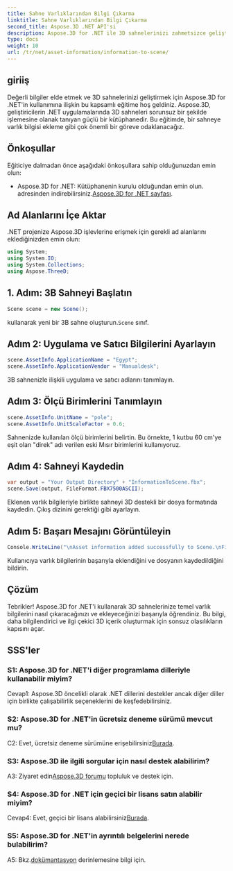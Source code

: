 ```yaml
---
title: Sahne Varlıklarından Bilgi Çıkarma
linktitle: Sahne Varlıklarından Bilgi Çıkarma
second_title: Aspose.3D .NET API'si
description: Aspose.3D for .NET ile 3D sahnelerinizi zahmetsizce geliştirin. Değerli varlık bilgilerini adım adım eklemeyi öğrenin. Dinamik bir 3D deneyimi için hemen indirin.
type: docs
weight: 10
url: /tr/net/asset-information/information-to-scene/
---
```

## giriiş

Değerli bilgiler elde etmek ve 3D sahnelerinizi geliştirmek için Aspose.3D for .NET'in kullanımına ilişkin bu kapsamlı eğitime hoş geldiniz. Aspose.3D, geliştiricilerin .NET uygulamalarında 3D sahneleri sorunsuz bir şekilde işlemesine olanak tanıyan güçlü bir kütüphanedir. Bu eğitimde, bir sahneye varlık bilgisi ekleme gibi çok önemli bir göreve odaklanacağız.

## Önkoşullar

Eğiticiye dalmadan önce aşağıdaki önkoşullara sahip olduğunuzdan emin olun:

-  Aspose.3D for .NET: Kütüphanenin kurulu olduğundan emin olun. adresinden indirebilirsiniz.[Aspose.3D for .NET sayfası](https://releases.aspose.com/3d/net/).

## Ad Alanlarını İçe Aktar

.NET projenize Aspose.3D işlevlerine erişmek için gerekli ad alanlarını eklediğinizden emin olun:

```csharp
using System;
using System.IO;
using System.Collections;
using Aspose.ThreeD;
```

## 1. Adım: 3B Sahneyi Başlatın

```csharp
Scene scene = new Scene();
```

 kullanarak yeni bir 3B sahne oluşturun.`Scene` sınıf.

## Adım 2: Uygulama ve Satıcı Bilgilerini Ayarlayın

```csharp
scene.AssetInfo.ApplicationName = "Egypt";
scene.AssetInfo.ApplicationVendor = "Manualdesk";
```

3B sahnenizle ilişkili uygulama ve satıcı adlarını tanımlayın.

## Adım 3: Ölçü Birimlerini Tanımlayın

```csharp
scene.AssetInfo.UnitName = "pole";
scene.AssetInfo.UnitScaleFactor = 0.6;
```

Sahnenizde kullanılan ölçü birimlerini belirtin. Bu örnekte, 1 kutbu 60 cm'ye eşit olan "direk" adı verilen eski Mısır birimlerini kullanıyoruz.

## Adım 4: Sahneyi Kaydedin

```csharp
var output = "Your Output Directory" + "InformationToScene.fbx";
scene.Save(output, FileFormat.FBX7500ASCII);
```

Eklenen varlık bilgileriyle birlikte sahneyi 3D destekli bir dosya formatında kaydedin. Çıkış dizinini gerektiği gibi ayarlayın.

## Adım 5: Başarı Mesajını Görüntüleyin

```csharp
Console.WriteLine("\nAsset information added successfully to Scene.\nFile saved at " + output);
```

Kullanıcıya varlık bilgilerinin başarıyla eklendiğini ve dosyanın kaydedildiğini bildirin.

## Çözüm

Tebrikler! Aspose.3D for .NET'i kullanarak 3D sahnelerinize temel varlık bilgilerini nasıl çıkaracağınızı ve ekleyeceğinizi başarıyla öğrendiniz. Bu bilgi, daha bilgilendirici ve ilgi çekici 3D içerik oluşturmak için sonsuz olasılıkların kapısını açar.

## SSS'ler

### S1: Aspose.3D for .NET'i diğer programlama dilleriyle kullanabilir miyim?

Cevap1: Aspose.3D öncelikli olarak .NET dillerini destekler ancak diğer diller için birlikte çalışabilirlik seçeneklerini de keşfedebilirsiniz.

### S2: Aspose.3D for .NET'in ücretsiz deneme sürümü mevcut mu?

 C2: Evet, ücretsiz deneme sürümüne erişebilirsiniz[Burada](https://releases.aspose.com/).

### S3: Aspose.3D ile ilgili sorgular için nasıl destek alabilirim?

 A3: Ziyaret edin[Aspose.3D forumu](https://forum.aspose.com/c/3d/18) topluluk ve destek için.

### S4: Aspose.3D for .NET için geçici bir lisans satın alabilir miyim?

 Cevap4: Evet, geçici bir lisans alabilirsiniz[Burada](https://purchase.aspose.com/temporary-license/).

### S5: Aspose.3D for .NET'in ayrıntılı belgelerini nerede bulabilirim?

 A5: Bkz.[dokümantasyon](https://reference.aspose.com/3d/net/) derinlemesine bilgi için.